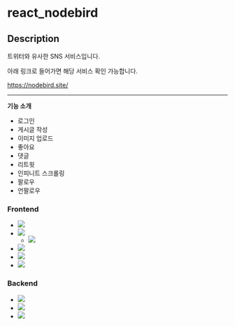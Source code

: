 # react_nodebird

## Description

트위터와 유사한 SNS 서비스입니다.

아래 링크로 들어가면 해당 서비스 확인 가능합니다.

https://nodebird.site/

---

**기능 소개**

-   로그인
-   게시글 작성
-   이미지 업로드
-   좋아요
-   댓글
-   리트윗
-   인피니트 스크롤링
-   팔로우
-   언팔로우

### Frontend

-   <img src="https://img.shields.io/badge/React-61DAFB?style=flat&logo=React&logoColor=white"/>
-   <img src="https://img.shields.io/badge/Redux-764ABC?style=flat&logo=Redux&logoColor=white"/>

    -   <img src="https://img.shields.io/badge/Redux Saga-999999?style=flat&logo=Redux-Saga&logoColor=white"/>

-   <img src="https://img.shields.io/badge/Next-000000?style=flat&logo=Next.js&logoColor=white"/>
-   <img src="https://img.shields.io/badge/Express-000000?style=flat&logo=Express&logoColor=white"/>
-   <img src="https://img.shields.io/badge/styled components-DB7093?style=flat&logo=styled-components&logoColor=white"/>

### Backend

-   <img src="https://img.shields.io/badge/Node.js-339933?style=flat&logo=Node.js&logoColor=white"/>
-   <img src="https://img.shields.io/badge/Express-000000?style=flat&logo=Express&logoColor=white"/>
-   <img src="https://img.shields.io/badge/MySQL-4479A1?style=flat&logo=MySQL&logoColor=white"/>
